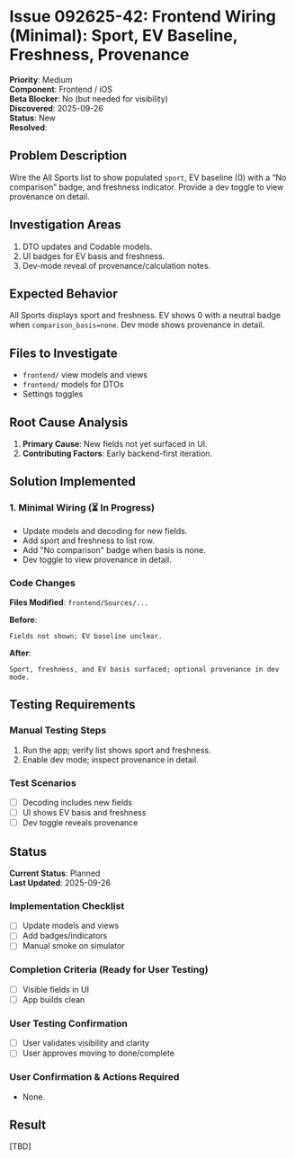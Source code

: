 # Issue 092625-42: Frontend Wiring (Minimal): Sport, EV Baseline, Freshness, Provenance

**Priority**: Medium  
**Component**: Frontend / iOS  
**Beta Blocker**: No (but needed for visibility)  
**Discovered**: 2025-09-26  
**Status**: New  
**Resolved**: 

## Problem Description

Wire the All Sports list to show populated `sport`, EV baseline (0) with a “No comparison” badge, and freshness indicator. Provide a dev toggle to view provenance on detail.

## Investigation Areas

1. DTO updates and Codable models.  
2. UI badges for EV basis and freshness.  
3. Dev-mode reveal of provenance/calculation notes.

## Expected Behavior

All Sports displays sport and freshness. EV shows 0 with a neutral badge when `comparison_basis=none`. Dev mode shows provenance in detail.

## Files to Investigate

- `frontend/` view models and views  
- `frontend/` models for DTOs  
- Settings toggles

## Root Cause Analysis

1. **Primary Cause**: New fields not yet surfaced in UI.  
2. **Contributing Factors**: Early backend-first iteration.

## Solution Implemented

### 1. Minimal Wiring (⏳ In Progress)
- Update models and decoding for new fields.  
- Add sport and freshness to list row.  
- Add "No comparison" badge when basis is none.  
- Dev toggle to view provenance in detail.

### Code Changes

**Files Modified**: `frontend/Sources/...`

**Before**:
```text
Fields not shown; EV baseline unclear.
```

**After**:
```text
Sport, freshness, and EV basis surfaced; optional provenance in dev mode.
```

## Testing Requirements

### Manual Testing Steps
1. Run the app; verify list shows sport and freshness.  
2. Enable dev mode; inspect provenance in detail.

### Test Scenarios
- [ ] Decoding includes new fields  
- [ ] UI shows EV basis and freshness  
- [ ] Dev toggle reveals provenance

## Status

**Current Status**: Planned  
**Last Updated**: 2025-09-26

### Implementation Checklist
- [ ] Update models and views  
- [ ] Add badges/indicators  
- [ ] Manual smoke on simulator

### Completion Criteria (Ready for User Testing)
- [ ] Visible fields in UI  
- [ ] App builds clean

### User Testing Confirmation
- [ ] User validates visibility and clarity  
- [ ] User approves moving to done/complete

### User Confirmation & Actions Required
- None.

## Result

[TBD]
